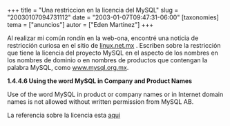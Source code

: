 +++
title = "Una restriccion en la licencia del MySQL"
slug = "20030107094731112"
date = "2003-01-07T09:47:31-06:00"
[taxonomies]
tema = ["anuncios"]
autor = ["Eden Martinez"]
+++

Al realizar mi común rondín en la web-ona, encontré una noticia de
restricción curiosa en el sitio de
[linux.net.mx](http://www.linux.net.mx/modules.php?name=News&file=article&sid=177)
. Escriben sobre la restricción que tiene la licencia del proyecto MySQL
en el aspecto de los nombres en los nombres de dominio o en nombres de
productos que contengan la palabra MySQL, como www.mysql.org.mx.

**1.4.4.6 Using the word MySQL in Company and Product Names**

Use of the word MySQL in product or company names or in Internet domain
names is not allowed without written permission from MySQL AB.

La referencia sobre la licencia esta
[aqui](http://www.mysql.com/documentation/mysql/bychapter/manual_Introduction.html#Using_MySQL_word_in_company_and_product_names)

